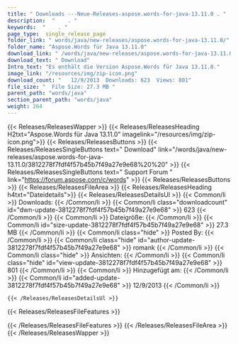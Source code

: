 ```yaml
---
title: " Downloads ---Neue-Releases-aspose.words-for-java-13.11.0 . "
description:  "    . " 
keywords:  "    . " 
page_type:  single_release_page
folder_link: " words/java/new-releases/aspose.words-for-java-13.11.0/"
folder_name: "Aspose.Words für Java 13.11.0"
download_link: " /words/java/new-releases/aspose.words-for-java-13.11.0/3812278f7fdf4f57b45b7f49a27e9e68"
download_text: " Download"
Intro_text: "Es enthält die Version Aspose.Words für Java 13.11.0."
image_link: "/resources/img/zip-icon.png"
download_count: "   12/9/2013  Downloads: 623  Views: 801"
file_size: "  File Size: 27.3 MB "
parent_path: "words/java"
section_parent_path: "words/java"
weight: 264
---
```


{{< Releases/ReleasesWapper >}}
  {{< Releases/ReleasesHeading H2txt="Aspose.Words für Java 13.11.0" imagelink="/resources/img/zip-icon.png">}}
  {{< Releases/ReleasesButtons >}}
    {{< Releases/ReleasesSingleButtons text=" Download" link="/words/java/new-releases/aspose.words-for-java-13.11.0/3812278f7fdf4f57b45b7f49a27e9e68%20%20" >}}
    {{< Releases/ReleasesSingleButtons text=" Support Forum " link="https://forum.aspose.com/c/words" >}}
  {{< Releases/ReleasesButtons >}}
  {{< Releases/ReleasesFileArea >}}
    {{< Releases/ReleasesHeading h4txt="Dateidetails">}}
    {{< Releases/ReleasesDetailsUl >}}
            {{< Common/li >}} Downloads: {{< /Common/li >}}
      {{< Common/li class="downloadcount" id="dwn-update-3812278f7fdf4f57b45b7f49a27e9e68" >}} 623 {{< /Common/li >}}
      {{< Common/li >}} Dateigröße: {{< /Common/li >}}
      {{< Common/li id="size-update-3812278f7fdf4f57b45b7f49a27e9e68" >}} 27.3 MB {{< /Common/li >}} 
      {{< Common/li  class="hide" >}} Posted By: {{< /Common/li >}} 
      {{< Common/li class="hide" id="author-update-3812278f7fdf4f57b45b7f49a27e9e68" >}} romank {{< /Common/li >}}
      {{< Common/li class="hide" >}} Ansichten: {{< /Common/li >}}
      {{< Common/li class="hide" id="view-update-3812278f7fdf4f57b45b7f49a27e9e68" >}} 801 {{< /Common/li >}}
      {{< Common/li >}} Hinzugefügt am: {{< /Common/li >}}
      {{< Common/li id="added-update-3812278f7fdf4f57b45b7f49a27e9e68" >}} 12/9/2013 {{< /Common/li >}} 

    {{< /Releases/ReleasesDetailsUl >}}

  {{< Releases/ReleasesFileFeatures >}}
      
  {{< /Releases/ReleasesFileFeatures >}}
 {{< /Releases/ReleasesFileArea >}}
{{< /Releases/ReleasesWapper >}}



